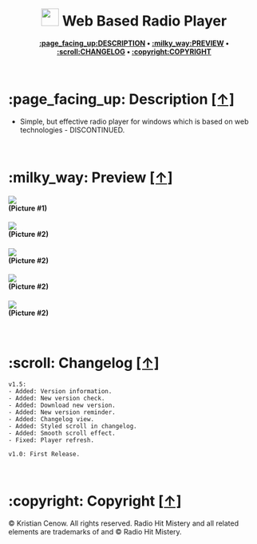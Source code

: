 <h1 align="center"><img src="https://raw.githubusercontent.com/kcenow/Web-Based-Radio-Player/main/favicon.ico" width="35px" height="35px"> Web Based Radio Player</h1>
<p align="center"><b><a href="#page_facing_up-description-">:page_facing_up:DESCRIPTION</a> • <a href="#milky_way-preview-">:milky_way:PREVIEW</a> • <a href="#scroll-changelog-">:scroll:CHANGELOG</a> • <a href="#copyright-copyright-">:copyright:COPYRIGHT</a></b></p>

<br />

<h1>:page_facing_up: Description <a href="#-web-based-radio-player" title="Go to Navigation">[↑]</a></h1>

* Simple, but effective radio player for windows which is based on web technologies - DISCONTINUED.

<br />

<h1>:milky_way: Preview <a href="#-web-based-radio-player" title="Go to Navigation">[↑]</a></h1>
<h4><img src="https://raw.githubusercontent.com/kcenow/Web-Based-Radio-Player/main/Preview/Preview%2001.png"><br />
(Picture #1)</h4>

<h4><img src="https://raw.githubusercontent.com/kcenow/Web-Based-Radio-Player/main/Preview/Preview%2002.png"><br />
(Picture #2)</h4>

<h4><img src="https://raw.githubusercontent.com/kcenow/Web-Based-Radio-Player/main/Preview/Preview%2003.png"><br />
(Picture #2)</h4>

<h4><img src="https://raw.githubusercontent.com/kcenow/Web-Based-Radio-Player/main/Preview/Preview%2004.png"><br />
(Picture #2)</h4>

<h4><img src="https://raw.githubusercontent.com/kcenow/Web-Based-Radio-Player/main/Preview/Preview%2005.png"><br />
(Picture #2)</h4>

<br />

<h1>:scroll: Changelog <a href="#-web-based-radio-player" title="Go to Navigation">[↑]</a></h1>

```
v1.5:
- Added: Version information.
- Added: New version check.
- Added: Download new version.
- Added: New version reminder.
- Added: Changelog view.
- Added: Styled scroll in changelog.
- Added: Smooth scroll effect.
- Fixed: Player refresh.

v1.0: First Release.
```

<br />

<h1>:copyright: Copyright <a href="#-web-based-radio-player" title="Go to Navigation">[↑]</a></h1>
© Kristian Cenow. All rights reserved. Radio Hit Mistery and all related elements are trademarks of and © Radio Hit Mistery.
